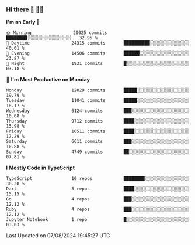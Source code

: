 ### Hi there 👋 🧑‍💻



<!--START_SECTION:waka-->
**I'm an Early 🐤** 

```text
🌞 Morning                20025 commits       ████████░░░░░░░░░░░░░░░░░   32.95 % 
🌆 Daytime                24315 commits       ██████████░░░░░░░░░░░░░░░   40.01 % 
🌃 Evening                14506 commits       ██████░░░░░░░░░░░░░░░░░░░   23.87 % 
🌙 Night                  1931 commits        █░░░░░░░░░░░░░░░░░░░░░░░░   03.18 % 
```
📅 **I'm Most Productive on Monday** 

```text
Monday                   12029 commits       █████░░░░░░░░░░░░░░░░░░░░   19.79 % 
Tuesday                  11041 commits       █████░░░░░░░░░░░░░░░░░░░░   18.17 % 
Wednesday                6124 commits        ███░░░░░░░░░░░░░░░░░░░░░░   10.08 % 
Thursday                 9712 commits        ████░░░░░░░░░░░░░░░░░░░░░   15.98 % 
Friday                   10511 commits       ████░░░░░░░░░░░░░░░░░░░░░   17.29 % 
Saturday                 6611 commits        ███░░░░░░░░░░░░░░░░░░░░░░   10.88 % 
Sunday                   4749 commits        ██░░░░░░░░░░░░░░░░░░░░░░░   07.81 % 
```


**I Mostly Code in TypeScript** 

```text
TypeScript               10 repos            ████████░░░░░░░░░░░░░░░░░   30.30 % 
Dart                     5 repos             ████░░░░░░░░░░░░░░░░░░░░░   15.15 % 
Go                       4 repos             ███░░░░░░░░░░░░░░░░░░░░░░   12.12 % 
Ruby                     4 repos             ███░░░░░░░░░░░░░░░░░░░░░░   12.12 % 
Jupyter Notebook         1 repo              █░░░░░░░░░░░░░░░░░░░░░░░░   03.03 % 
```




 Last Updated on 07/08/2024 19:45:27 UTC
<!--END_SECTION:waka-->


